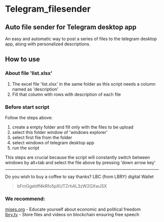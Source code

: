# Telegram_filesender
## Auto file sender for Telegram desktop app

An easy and automatic way to post a series of files to the telegram desktop app, along with personalized descriptions.  

## How to use
### About file 'list.xlsx'
1. The excel file 'list.xlsx' in the same folder as this script needs a column named as 'description'  
2. Fill that column with rows with description of each file  
    
### Before start script  
Follow the steps above:  
1. create a empty folder and fill only with the files to be upload  
2. select this folder window of 'windows explorer'  
3. select first file from the folder  
4. select windows of telegram desktop app  
5. run the script  
     
This steps are crucial because the script will constantly switch between windows by alt+tab and select the file above by pressing 'down arrow key'  

---
Do you wish to buy a coffee to say thanks?
LBC (from LBRY) digital Wallet
> bFmGgebff4kRfo5pXUTZrhAL3zW2GXwJSX

### We recommend:  
[mises.org](https://mises.org/) - Educate yourself about economic and political freedom  
[lbry.tv](http://lbry.tv/) - Store files and videos on blockchain ensuring free speech  